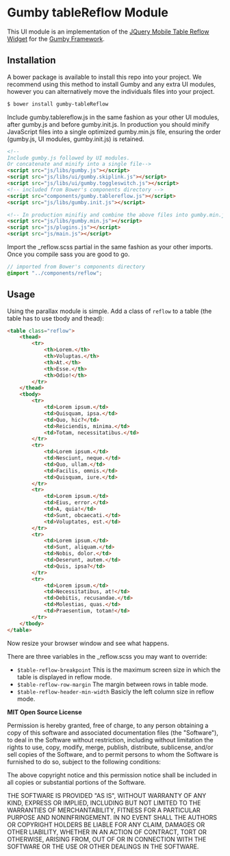Gumby tableReflow Module
=================

This UI module is an implementation of the [JQuery Mobile Table Reflow Widget](http://demos.jquerymobile.com/1.4.3/table-reflow/) for the [Gumby Framework](https://github.com/GumbyFramework/Gumby).

Installation
------------

A bower package is available to install this repo into your project. We recommend using this method to install Gumby and any extra UI modules, however you can alternatively move the individuals files into your project.

```bash
$ bower install gumby-tableReflow
```

Include gumby.tablereflow.js in the same fashion as your other UI modules, after gumby.js and before gumby.init.js. In production you should minify JavaScript files into a single optimized gumby.min.js file, ensuring the order (gumby.js, UI modules, gumby.init.js) is retained. 

```html
<!--
Include gumby.js followed by UI modules.
Or concatenate and minify into a single file-->
<script src="js/libs/gumby.js"></script>
<script src="js/libs/ui/gumby.skiplink.js"></script>
<script src="js/libs/ui/gumby.toggleswitch.js"></script>
<!-- included from Bower's components directory -->
<script src="components/gumby.tablereflow.js"></script>
<script src="js/libs/gumby.init.js"></script>

<!-- In production minifiy and combine the above files into gumby.min.js -->
<script src="js/libs/gumby.min.js"></script>
<script src="js/plugins.js"></script>
<script src="js/main.js"></script>
```
	
Import the _reflow.scss partial in the same fashion as your other imports. Once you compile sass you are good to go.

```scss
// imported from Bower's components directory
@import "../components/reflow";
```


Usage
-----

Using the parallax module is simple. Add a class of `reflow` to a table (the table has to use tbody and thead):

```html
<table class="reflow">
	<thead>
		<tr>
			<th>Lorem.</th>
			<th>Voluptas.</th>
			<th>At.</th>
			<th>Esse.</th>
			<th>Odio!</th>
		</tr>
	</thead>
	<tbody>
		<tr>
			<td>Lorem ipsum.</td>
			<td>Quisquam, ipsa.</td>
			<td>Quo, hic?</td>
			<td>Reiciendis, minima.</td>
			<td>Totam, necessitatibus.</td>
		</tr>
		<tr>
			<td>Lorem ipsum.</td>
			<td>Nesciunt, neque.</td>
			<td>Quo, ullam.</td>
			<td>Facilis, omnis.</td>
			<td>Quisquam, iure.</td>
		</tr>
		<tr>
			<td>Lorem ipsum.</td>
			<td>Eius, error.</td>
			<td>A, quia!</td>
			<td>Sunt, obcaecati.</td>
			<td>Voluptates, est.</td>
		</tr>
		<tr>
			<td>Lorem ipsum.</td>
			<td>Sunt, aliquam.</td>
			<td>Nobis, dolor.</td>
			<td>Deserunt, autem.</td>
			<td>Quis, ipsa?</td>
		</tr>
		<tr>
			<td>Lorem ipsum.</td>
			<td>Necessitatibus, at!</td>
			<td>Debitis, recusandae.</td>
			<td>Molestias, quas.</td>
			<td>Praesentium, totam!</td>
		</tr>
	</tbody>
</table>
```

Now resize your browser window and see what happens.

There are three variables in the _reflow.scss you may want to override:
* `$table-reflow-breakpoint` This is the maximum screen size in which the table is displayed in reflow mode.
* `$table-reflow-row-margin` The margin between rows in table mode.
* `$table-reflow-header-min-width` Basicly the left column size in reflow mode.


**MIT Open Source License**

Permission is hereby granted, free of charge, to any person obtaining a copy of this software and associated
documentation files (the "Software"), to deal in the Software without restriction, including without limitation the
rights to use, copy, modify, merge, publish, distribute, sublicense, and/or sell copies of the Software, and to permit
persons to whom the Software is furnished to do so, subject to the following conditions:

The above copyright notice and this permission notice shall be included in all copies or substantial portions of the
Software.

THE SOFTWARE IS PROVIDED "AS IS", WITHOUT WARRANTY OF ANY KIND, EXPRESS OR IMPLIED, INCLUDING BUT NOT LIMITED TO THE
WARRANTIES OF MERCHANTABILITY, FITNESS FOR A PARTICULAR PURPOSE AND NONINFRINGEMENT. IN NO EVENT SHALL THE AUTHORS OR
COPYRIGHT HOLDERS BE LIABLE FOR ANY CLAIM, DAMAGES OR OTHER LIABILITY, WHETHER IN AN ACTION OF CONTRACT, TORT OR
OTHERWISE, ARISING FROM, OUT OF OR IN CONNECTION WITH THE SOFTWARE OR THE USE OR OTHER DEALINGS IN THE SOFTWARE.

	
	

